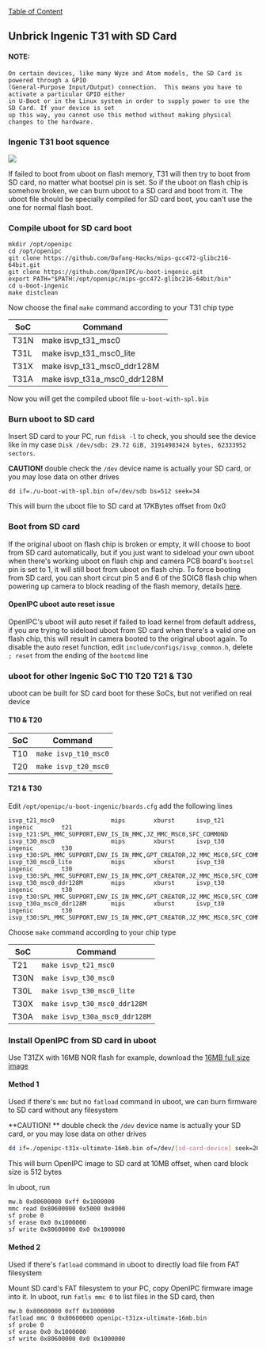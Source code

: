 [Table of Content](../README.md)

Unbrick Ingenic T31 with SD Card
---

#### NOTE: 
```
On certain devices, like many Wyze and Atom models, the SD Card is powered through a GPIO
(General-Purpose Input/Output) connection.  This means you have to activate a particular GPIO either
in U-Boot or in the Linux system in order to supply power to use the SD Card. If your device is set
up this way, you cannot use this method without making physical changes to the hardware.
```

### Ingenic T31 boot squence

![](../images/t31_boot_sequence.png)

If failed to boot from uboot on flash memory, T31 will then try to boot from SD card, no matter what bootsel pin is set. So if the uboot on flash chip is somehow broken, we can burn uboot to a SD card and boot from it. The uboot file should be specially compiled for SD card boot, you can't use the one for normal flash boot.

### Compile uboot for SD card boot

```
mkdir /opt/openipc
cd /opt/openipc
git clone https://github.com/Dafang-Hacks/mips-gcc472-glibc216-64bit.git
git clone https://github.com/OpenIPC/u-boot-ingenic.git
export PATH="$PATH:/opt/openipc/mips-gcc472-glibc216-64bit/bin"
cd u-boot-ingenic
make distclean
```
Now choose the final `make` command according to your T31 chip type

SoC  | Command
---- | ---------------------------
T31N | make isvp_t31_msc0 
T31L | make isvp_t31_msc0_lite
T31X | make isvp_t31_msc0_ddr128M
T31A | make isvp_t31a_msc0_ddr128M

Now you will get the compiled uboot file `u-boot-with-spl.bin`

### Burn uboot to SD card

Insert SD card to your PC, run `fdisk -l` to check, you should see the device like in my case `Disk /dev/sdb: 29.72 GiB, 31914983424 bytes, 62333952 sectors`.

**CAUTION!** double check the `/dev` device name is actually your SD card, or you may lose data on other drives

```
dd if=./u-boot-with-spl.bin of=/dev/sdb bs=512 seek=34
```
This will burn the uboot file to SD card at 17KBytes offset from 0x0

### Boot from SD card

If the original uboot on flash chip is broken or empty, it will choose to boot from SD card automatically, but if you just want to sideload your own uboot when there's working uboot on flash chip and camera PCB board's `bootsel` pin is set to 1, it will still boot from uboot on flash chip. To force booting from SD card, you can short circut pin 5 and 6 of the SOIC8 flash chip when powering up camera to block reading of the flash memory, details [here](https://github.com/gitgayhub/wiki/blob/master/en/help-uboot.md#shorting-pins-on-flash-chip).

#### OpenIPC uboot auto reset issue

OpenIPC's uboot will auto reset if failed to load kernel from default address, if you are trying to sideload uboot from SD card when there's a valid one on flash chip, this will result in camera booted to the original uboot again. To disable the auto reset function, edit `include/configs/isvp_common.h`, delete `; reset` from the ending of the `bootcmd` line

### uboot for other Ingenic SoC T10 T20 T21 & T30

uboot can be built for SD card boot for these SoCs, but not verified on real device

#### T10 & T20

SoC | Command
--- | --------------------
T10	| `make isvp_t10_msc0`
T20	| `make isvp_t20_msc0`

#### T21 & T30

Edit `/opt/openipc/u-boot-ingenic/boards.cfg` add the following lines

```
isvp_t21_msc0                mips        xburst      isvp_t21            ingenic        t21         isvp_t21:SPL_MMC_SUPPORT,ENV_IS_IN_MMC,JZ_MMC_MSC0,SFC_COMMOND
isvp_t30_msc0                mips        xburst      isvp_t30            ingenic        t30        isvp_t30:SPL_MMC_SUPPORT,ENV_IS_IN_MMC,GPT_CREATOR,JZ_MMC_MSC0,SFC_COMMOND
isvp_t30_msc0_lite           mips        xburst      isvp_t30            ingenic        t30        isvp_t30:SPL_MMC_SUPPORT,ENV_IS_IN_MMC,GPT_CREATOR,JZ_MMC_MSC0,SFC_COMMOND,LITE_VERSION
isvp_t30_msc0_ddr128M        mips        xburst      isvp_t30            ingenic        t30        isvp_t30:SPL_MMC_SUPPORT,ENV_IS_IN_MMC,GPT_CREATOR,JZ_MMC_MSC0,SFC_COMMOND,DDR2_128M
isvp_t30a_msc0_ddr128M       mips        xburst      isvp_t30            ingenic        t30        isvp_t30:SPL_MMC_SUPPORT,ENV_IS_IN_MMC,GPT_CREATOR,JZ_MMC_MSC0,SFC_COMMOND,DDR2_128M,T30A
```

Choose  `make` command according to your chip type

SoC  | Command
-----| -----------------------------
T21  | `make isvp_t21_msc0`
T30N | `make isvp_t30_msc0`
T30L | `make isvp_t30_msc0_lite`
T30X | `make isvp_t30_msc0_ddr128M`
T30A | `make isvp_t30a_msc0_ddr128M`

### Install OpenIPC from SD card in uboot

Use T31ZX with 16MB NOR flash for example, download the [16MB full size image](https://openipc.org/cameras/vendors/ingenic/socs/t31x/download_full_image?flash_size=16&flash_type=nor&fw_release=ultimate)

#### Method 1

Used if there's `mmc` but no `fatload` command in uboot, we can burn firmware to SD card without any filesystem

**CAUTION! ** double check the `/dev` device name is actually your SD card, or you may lose data on other drives

```bash
dd if=./openipc-t31x-ultimate-16mb.bin of=/dev/[sd-card-device] seek=20480
```

This will burn OpenIPC image to SD card at 10MB offset, when card block size is 512 bytes

In uboot, run

```
mw.b 0x80600000 0xff 0x1000000
mmc read 0x80600000 0x5000 0x8000
sf probe 0
sf erase 0x0 0x1000000
sf write 0x80600000 0x0 0x1000000
```

#### Method 2

Used if there's `fatload` command in uboot to directly load file from FAT filesystem

Mount SD card's FAT filesystem to your PC, copy OpenIPC firmware image into it. In uboot, run `fatls mmc 0` to list files in the SD card, then

```
mw.b 0x80600000 0xff 0x1000000
fatload mmc 0 0x80600000 openipc-t31zx-ultimate-16mb.bin
sf probe 0
sf erase 0x0 0x1000000
sf write 0x80600000 0x0 0x1000000
```
